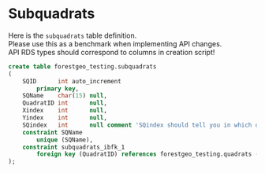 # Subquadrats

Here is the `subquadrats` table definition. <br /> 
Please use this as a benchmark when implementing API changes. <br /> 
API RDS types should correspond to columns in creation script!

```SQL
create table forestgeo_testing.subquadrats
(
    SQID      int auto_increment
        primary key,
    SQName    char(15) null,
    QuadratID int      null,
    Xindex    int      null,
    Yindex    int      null,
    SQindex   int      null comment 'SQindex should tell you in which order the subquads are surveyed. This will be useful later.',
    constraint SQName
        unique (SQName),
    constraint subquadrats_ibfk_1
        foreign key (QuadratID) references forestgeo_testing.quadrats (QuadratID)
);
```